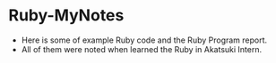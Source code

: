 # Ruby-MyNotes

- Here is some of example Ruby code and the Ruby Program report.
- All of them were noted when learned the Ruby in Akatsuki Intern.
